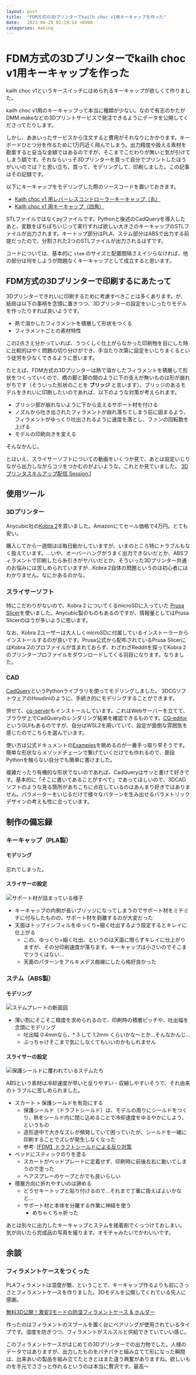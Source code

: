 ```yaml
---
layout: post
title:  "FDM方式の3Dプリンターでkailh choc v1用キーキャップを作った"
date:   2023-08-28 02:19:14 +0900
categories: making
---
```


# FDM方式の3Dプリンターでkailh choc v1用キーキャップを作った

kailh choc v1というキースイッチにはめられるキーキャップが欲しくて作りました。

kailh choc v1用のキーキャップって本当に種類が少ない。なので有志のかたがDMM.makeなどの3Dプリントサービスで発注できるようにデータを公開してくださってたりします。

しかし、ああいったサービスから注文すると費用がそれなりにかかります。キーボードひとつ分を作るために1万円近く飛んでしまう。出力精度や扱える素材を勘案すると妥当な金額ではあるのですが、そこまでこだわりが無いと気が引けてしまう額です。それならいっそ3Dプリンターを買って自分でプリントしたほうがいいのでは？と思い立ち、買って、モデリングして、印刷しました。この記事はその記録です。

以下にキーキャップをモデリングした際のソースコードを置いておきます。

- [Kailh choc v1 用レバーレスコントローラーキーキャップ（丸）](https://github.com/heutronica/blog/blob/main/20230828-makeKeycap/source/kailh_choc_v1-circle_keycap.py)
- [Kailh choc v1 用キーキャップ（四角）](https://github.com/heutronica/blog/blob/main/20230828-makeKeycap/source/kailh_choc_v1-rect_keycap.py)

STLファイルではなくpyファイルです。Pythonと後述のCadQueryを導入したあと、変数をぽちぽちいじって実行すれば欲しい大きさのキーキャップのSTLファイルが出力されます。キートップ部分はPLA、ステム部分はABSで出力する前提だったので、分割された2つのSTLファイルが出力されるはずです。

コードについては、基本的に `stem` のサイズと配置間隔さえイジらなければ、他の部分は何をしようが問題なくキーキャップとして成立すると思います。

## FDM方式の3Dプリンターで印刷するにあたって

3Dプリンターできれいに印刷するために考慮すべきことは多くあります。が、結局は以下の事柄を念頭に置きつつ、3Dプリンターの設定をいじったりモデルを作ったりすれば良いようです。

- 熱で溶かしたフィラメントを積層して形状をつくる
- フィラメントごとの素材特性

この2点さえ分かっていれば、うつくしく仕上がらなかった印刷物を目にした時に比較的はやく問題の切り分けができ、手当たり次第に設定をいじりまくるという徒労を少なくできるように思います。

たとえば、FDM方式の3Dプリンターは熱で溶かしたフィラメントを積層して形状をつくっていくので、橋の脚と脚の間のように下の支えが無いものは形が崩れがちです（そういった形状のことを **ブリッジ** と言います）。ブリッジのあるモデルをきれいに印刷したいのであれば、以下のような対策が考えられます。
 - ブリッジ部が崩れないように下から支えるサポート材を付ける
 - ノズルから吐き出されたフィラメントが崩れ落ちてしまう前に固まるよう、フィラメントがゆっくり吐出されるように速度を落とし、ファンの回転数を上げる
 - モデルの印刷向きを変える

そんなかんじ。

とはいえ、スライサーソフトについての動画をいくつか見て、あとは設定いじりながら出力しながらコツをつかむのがよいような。これとか見ていました。
[3Dプリンタスキルアップ配信 Session.1](https://www.youtube.com/watch?v=pkHRVHn5y0Q&t=2114s)


## 使用ツール

### 3Dプリンター
Anycubic社の[Kobra 2](https://www.anycubic.com/products/kobra-2)を買いました。Amazonにてセール価格で4万円。とても安い。

購入してから一週間ほぼ毎日動かしていますが、いまのところ特にトラブルもなく扱えています。…いや、オーバーハングがうまく出力できないだとか、ABSフィラメントで印刷したら糸引きがヤバいだとか、そういった3Dプリンター共通のお悩みには苦しめられていますが…Kobra 2自体の問題というのは初心者にはわかりません。なにかあるのかな。

### スライサーソフト

特にこだわりがないので、Kobra 2 についてくるmicroSDに入っていた [Prusa Slicer](https://www.prusa3d.com/page/prusaslicer_424/)を使いました。Anycubic製のものもあるのですが、情報量としてはPrusa Slicerのほうが多いように思います。

なお、Kobra 2ユーザーは大人しくmicroSDに付属しているインストーラーからインストールするのが良いです。Prusa公式から配布されているPrusa SlicerにはKobra 2のプロファイルが含まれておらず、わざわざRedditを探ってKobra 2のプリンタープロファイルをダウンロードしてくる羽目になります。なりました。


### CAD
[CadQuery](https://github.com/CadQuery/cadquery)というPythonライブラリを使ってモデリングしました。
3DCGソフトウェアのHoudiniのように、手続き的にモデリングすることができます。

併せて、[cq-server](https://github.com/roipoussiere/cadquery-server)もインストールしています。これはWebサーバーを立てて、ブラウザ上でCadQueryのレンダリング結果を確認できるものです。[CQ-editor](https://github.com/CadQuery/CQ-editor)というGUIもあるのですが、自分はWSL2を用いていて、設定が面倒な雰囲気を感じたのでこちらを選んでいます。

使い方は公式ドキュメントの[Examples](https://cadquery.readthedocs.io/en/latest/examples.html)を眺めるのが一番手っ取り早そうです。簡単な形状ならメソッドチェーンで繋げていくだけでも作れるので、普段Pythonを触らない自分でも簡単に書けました。

複雑だったり有機的な形状でないのであれば、CadQueryはサッと書けて好きです。基本的に「そこに書いてあることがすべて」であってほしいので、3DCADソフトのような見る箇所があちこちに点在しているのはあんまり好きではありません。パラメーターをいじるだけで様々なパターンを生み出せるパラメトリックデザインの考えも性に合っています。

## 制作の備忘録

### キーキャップ（PLA製）

#### モデリング
忘れてしまった。

#### スライサーの設定

![サポート材が詰まっている様子](/assets/2023-08-28-make-key-cap/img/image-3.png)

- キーキャップの内側が長いブリッジになってしまうのでサポート材をミチミチに付与したものの、サポート材を剥離するのが大変だった
- 天面はトップインフィルをゆっくり+細く吐出するよう設定するとキレイに仕上がる
    - この、ゆっくり+細く吐出、というのは天面に限らずキレイに仕上がりますが、その分印刷速度が落ちます。キーキャップは小さいのでそこまでツラくはない…
  - 天面のパターンをアルキメデス曲線にしたら格好良かった

### ステム（ABS製）

#### モデリング
![ステムプレートの断面図](/assets/2023-08-28-make-key-cap/img/image-5.png)

- 薄い割にそこそこ精度を求められるので、印刷時の積層ピッチや、吐出幅を念頭にモデリング
  - 吐出幅 0.4mmなら、* 3 して 1.2mm くらいかな～とか…そんなかんじ…
  - ぶっちゃけそこまで気にしなくてもいいのかもしれません

#### スライサーの設定

![保護シールドに覆われているステムたち](/assets/2023-08-28-make-key-cap/img/image-4.png)

ABSという素材は冷却速度が早いと反りやすい・収縮しやすいそうで、それ由来のトラブルに苦しめられました。

- スカート > 保護シールドを有効にする
  - 保護シールド（ドラフトシールド）は、モデルの周りにシールドをつくり、熱をシールド内に閉じ込めることで冷却速度をゆるやかにしよう、というもの
  - 造形途中で大きなズレが頻発していて困っていたが、シールドを一緒に印刷することでズレが発生しなくなった
  - 参考: [[FDM】ドラフトシールドによる反り対策](https://note.com/newspeak/n/n590d4590aaf1)
- ベッドにスティックのりを塗る
  - スカートがベッドプレートに定着せず、印刷時に前後左右に動いてしまうので塗った
  - ヘアスプレーのケープとかでも良いらしい
- 積層方向に折れやすいのは諦める
  - どうせキートップと貼り付けるので…それまで丁重に扱えばよいかなと…
  - サポート材と本体を分離する作業に神経を使う
    - めちゃくちゃ折った


あとは別々に出力したキーキャップとステムを接着剤でくっつけておしまい。
気が向いたら完成品の写真を撮ります。オモチャみたいでかわいいです。

## 余談
### フィラメントケースをつくった

PLAフィラメントは湿度が敵、ということで、キーキャップ作るよりも前にさっさとフィラメントケースを作りました。3Dモデルを公開してくれている先人に感謝。

[無料3D公開！激安3モードの防湿フィラメントケース & ホルダー](https://www.youtube.com/watch?v=bxjvUW-gbow)

作ったのはフィラメントのスプールを置く台にベアリングが使用されているタイプです。湿度を防ぎつつ、フィラメントがスルスルと供給できていていい感じ。

このフィラメントケースがはじめての3Dプリンターでの出力物でした。人様のデータではありますが、出力したものをパチパチと組み立てて形になった瞬間は、出来あいの製品を組み立てたときとはまた違う興奮がありますね。欲しいものを手元でささっと作れるというのは本当に贅沢です。最高～